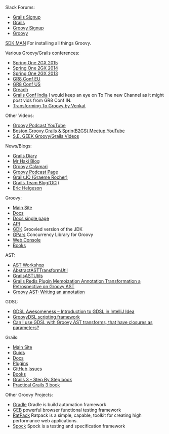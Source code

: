 Slack Forums:
* [Grails Signup](https://grails.signup.team/)
* [Grails](https://grails.slack.com)
* [Groovy Signup](https://groovycommunity.com/)
* [Groovy](https://groovy-community.slack.com/)

[SDK MAN](http://sdkman.io/) For installing all things Groovy.

Various Groovy/Grails conferences:
* [Spring One 2GX 2015](http://www.infoq.com/springone-2gx-2015/)
* [Spring One 2GX 2014](http://www.infoq.com/springone-2gx-2014/)
* [Spring One 2GX 2013](http://www.infoq.com/springone-2gx-2013/)
* [GR8 Conf EU](https://www.youtube.com/channel/UCJXNOMywewNmau4hzAy4LjA)
* [GR8 Conf US](https://www.youtube.com/channel/UC7wUp2KIa1hoMNn0r7JUVEg)
* [Greach](https://www.youtube.com/channel/UCgW66PCJrada2o2_YcvFo-Q)
* [Grails Conf India](https://www.youtube.com/playlist?list=PLy9XpRZ-oJHQNd5S-FrASOiMmW5YiJmXM) I would keep an eye on To The new Channel as it might post vids from GR8 Conf IN.
* [Transforming To Groovy by Venkat]( http://www.infoq.com/presentations/Transforming-to-Groovy)

Other Videos:
* [Groovy Podcast YouTube](https://www.youtube.com/channel/UCtZDhqr4t18CI89bnMMyXOQ)
* [Boston Groovy Grails & Sprin(B2GS) Meetup YouTube](https://www.youtube.com/channel/UC5M3WWSZ5LsIBc96G-6iNow)
* [S.E. GEEK Groovy/Grails Videos](https://www.youtube.com/channel/UCHRADKRXZkPB6QVee0Q3GSQ)

News/Blogs:
* [Grails Diary](http://grydeske.net/news/)
* [Mr Haki Blog](http://mrhaki.blogspot.com/)
* [Groovy Calamari](http://groovycalamari.com/)
* [Groovy Podcast Page](https://groovypodcast.podbean.com/)
* [Grails.IO (Graeme Rocher)](http://grails.io/)
* [Grails Team Blog(OCI)](http://grailsblog.objectcomputing.com/)
* [Eric Helgeson](https://erichelgeson.github.io/)

Groovy:
* [Main Site](http://groovy-lang.org)
* [Docs](http://groovy-lang.org/documentation.html)
* [Docs single page](http://groovy-lang.org/single-page-documentation.html)
* [API](http://groovy-lang.org/api.html)
* [GDK](http://groovy-lang.org/gdk.html) Groovied version of the JDK
* [GPars](http://www.gpars.org/) Concurrency Library for Groovy
* [Web Console](http://groovyconsole.appspot.com/scripts)
* [Books](http://groovy-lang.org/learn.html)

AST:
* [AST Workshop](http://melix.github.io/ast-workshop/#_prerequisites)
* [AbstractASTTransformUtil](http://docs.groovy-lang.org/latest/html/gapi/org/codehaus/groovy/transform/AbstractASTTransformUtil.html)
* [GrailsASTUtils](http://docs.grails.org/2.4.4/api/org/codehaus/groovy/grails/compiler/injection/GrailsASTUtils.html)
* [Grails Redis Plugin Memoization Annotation Transformation a Retrospective on Groovy AST](http://www.christianoestreich.com/2012/02/groovy-ast-transformations-part-1/)
* [Groovy AST: Writing an annotation](http://www.sdidit.nl/2013/01/groovy-ast-writing-annotation.html)

GDSL:
* [GDSL Awesomeness – Introduction to GDSL in IntelliJ Idea](http://www.tothenew.com/blog/gdsl-awesomeness-introduction-to-gdsl-in-intellij-idea/)
* [GroovyDSL scripting framework](https://confluence.jetbrains.com/display/GRVY/Scripting+IDE+for+DSL+awareness)
* [Can I use GDSL with Groovy AST transforms, that have closures as parameters?](https://intellij-support.jetbrains.com/hc/en-us/community/posts/203366410-Can-I-use-GDSL-with-Groovy-AST-transforms-that-have-closures-as-parameters-)

Grails:
* [Main Site](http://grails.org)
* [Guids](http://guides.grails.org/#/index)
* [Docs](http://docs.grails.org/latest/guide/single.html)
* [Plugins](http://plugins.grails.org/)
* [GitHub Issues](https://github.com/grails/grails-core/issues)
* [Books](https://grails.org/learn.html)
* [Grails 3 - Step By Step book](https://leanpub.com/grails3boo)
* [Practical Grails 3 book](https://www.grails3book.com/)

Other Groovy Projects:
* [Gradle](http://gradle.org/) Gradle is build automation framework
* [GEB](http://www.gebish.org/) powerful browser functional testing framework
* [RatPack](http://www.ratpack.io/) Ratpack is a simple, capable, toolkit for creating high performance web applications.
* [Spock](http://spockframework.org/) Spock is a testing and specification framework





